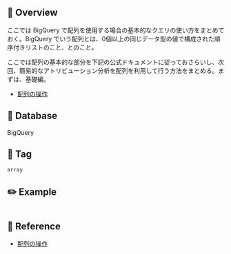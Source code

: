 ## :memo: Overview

ここでは BigQuery で配列を使用する場合の基本的なクエリの使い方をまとめておく。BigQuery でいう配列とは、0個以上の同じデータ型の値で構成された順序付きリストのこと、とのこと。

ここでは配列の基本的な部分を下記の公式ドキュメントに従っておさらいし、次回、簡易的なアトリビューション分析を配列を利用して行う方法をまとめる。まずは、基礎編。

- [配列の操作](https://cloud.google.com/bigquery/docs/arrays?hl=ja)

## :floppy_disk: Database

BigQuery

## :bookmark: Tag

`array`

## :pencil2: Example

```sql

```

## :closed_book: Reference

- [配列の操作](https://cloud.google.com/bigquery/docs/arrays?hl=ja)
